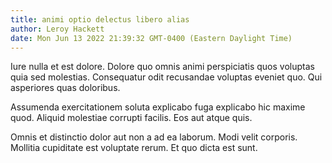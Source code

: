```yaml
---
title: animi optio delectus libero alias
author: Leroy Hackett
date: Mon Jun 13 2022 21:39:32 GMT-0400 (Eastern Daylight Time)
---
```

Iure nulla et est dolore. Dolore quo omnis animi perspiciatis quos voluptas quia sed molestias. Consequatur odit recusandae voluptas eveniet quo. Qui asperiores quas doloribus.

 Assumenda exercitationem soluta explicabo fuga explicabo hic maxime quod. Aliquid molestiae corrupti facilis. Eos aut atque quis.

 Omnis et distinctio dolor aut non a ad ea laborum. Modi velit corporis. Mollitia cupiditate est voluptate rerum. Et quo dicta est sunt.